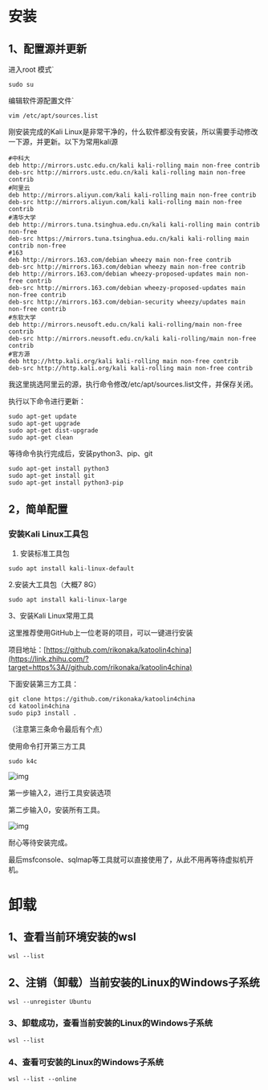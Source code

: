 # 安装

## 1、配置源并更新

进入root 模式`

```
sudo su
```

编辑软件源配置文件`

```
vim /etc/apt/sources.list
```

刚安装完成的Kali Linux是非常干净的，什么软件都没有安装，所以需要手动修改一下源，并更新。以下为常用kali源

```text
#中科大
deb http://mirrors.ustc.edu.cn/kali kali-rolling main non-free contrib
deb-src http://mirrors.ustc.edu.cn/kali kali-rolling main non-free contrib
#阿里云
deb http://mirrors.aliyun.com/kali kali-rolling main non-free contrib
deb-src http://mirrors.aliyun.com/kali kali-rolling main non-free contrib
#清华大学
deb http://mirrors.tuna.tsinghua.edu.cn/kali kali-rolling main contrib non-free
deb-src https://mirrors.tuna.tsinghua.edu.cn/kali kali-rolling main contrib non-free
#163
deb http://mirrors.163.com/debian wheezy main non-free contrib
deb-src http://mirrors.163.com/debian wheezy main non-free contrib
deb http://mirrors.163.com/debian wheezy-proposed-updates main non-free contrib
deb-src http://mirrors.163.com/debian wheezy-proposed-updates main non-free contrib
deb-src http://mirrors.163.com/debian-security wheezy/updates main non-free contrib
#东软大学
deb http://mirrors.neusoft.edu.cn/kali kali-rolling/main non-free contrib
deb-src http://mirrors.neusoft.edu.cn/kali kali-rolling/main non-free contrib
#官方源
deb http://http.kali.org/kali kali-rolling main non-free contrib
deb-src http://http.kali.org/kali kali-rolling main non-free contrib
```

我这里挑选阿里云的源，执行命令修改/etc/apt/sources.list文件，并保存关闭。

执行以下命令进行更新：

```text
sudo apt-get update
sudo apt-get upgrade
sudo apt-get dist-upgrade
sudo apt-get clean
```

等待命令执行完成后，安装python3、pip、git

```text
sudo apt-get install python3
sudo apt-get install git
sudo apt-get install python3-pip
```

## 2，简单配置

### **安装Kali Linux工具包**

1. 安装标准工具包

```text
sudo apt install kali-linux-default
```

2.安装大工具包（大概7 8G）

```text
sudo apt install kali-linux-large
```

3、安装Kali Linux常用工具

这里推荐使用GitHub上一位老哥的项目，可以一键进行安装

项目地址：[https://github.com/rikonaka/katoolin4china](https://link.zhihu.com/?target=https%3A//github.com/rikonaka/katoolin4china)

下面安装第三方工具：

```text
git clone https://github.com/rikonaka/katoolin4china
cd katoolin4china
sudo pip3 install .
```

（注意第三条命令最后有个点）

使用命令打开第三方工具

```text
sudo k4c
```

![img](https://pic1.zhimg.com/v2-4903b5a0874abf7e4d8926eaac6eb588_b.jpg)

第一步输入2，进行工具安装选项

第二步输入0，安装所有工具。

![img](https://pic2.zhimg.com/v2-dcdf0039dff6665cef545102a7a0b115_b.jpg)

耐心等待安装完成。

最后msfconsole、sqlmap等工具就可以直接使用了，从此不用再等待虚拟机开机。





# 卸载

## 1、查看当前环境安装的wsl

```
wsl --list
```



## 2、注销（卸载）当前安装的Linux的Windows子系统

```
wsl --unregister Ubuntu
```



### 3、卸载成功，查看当前安装的Linux的Windows子系统

```
wsl --list
```



### 4、查看可安装的Linux的Windows子系统

```
wsl --list --online
```


